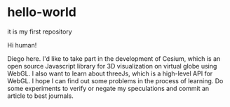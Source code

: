 # hello-world

it is my first repository

Hi human!

Diego here. I'd like to take part in the development of Cesium, which is an open source Javascript library for 3D visualization on virtual globe using WebGL. I also want to learn about threeJs, which is a high-level API for WebGL. I hope I can find out some problems in the process of learning. Do some experiments to verify or negate my speculations and commit an article to best journals.
